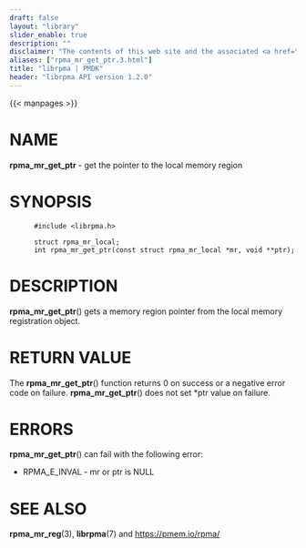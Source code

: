 ```yaml
---
draft: false
layout: "library"
slider_enable: true
description: ""
disclaimer: "The contents of this web site and the associated <a href=\"https://github.com/pmem\">GitHub repositories</a> are BSD-licensed open source."
aliases: ["rpma_mr_get_ptr.3.html"]
title: "librpma | PMDK"
header: "librpma API version 1.2.0"
---
```

{{< manpages >}}

[comment]: <> (SPDX-License-Identifier: BSD-3-Clause)
[comment]: <> (Copyright 2020-2023, Intel Corporation)

# NAME

**rpma_mr_get_ptr** - get the pointer to the local memory region

# SYNOPSIS

          #include <librpma.h>

          struct rpma_mr_local;
          int rpma_mr_get_ptr(const struct rpma_mr_local *mr, void **ptr);

# DESCRIPTION

**rpma_mr_get_ptr**() gets a memory region pointer from the local memory
registration object.

# RETURN VALUE

The **rpma_mr_get_ptr**() function returns 0 on success or a negative
error code on failure. **rpma_mr_get_ptr**() does not set \*ptr value on
failure.

# ERRORS

**rpma_mr_get_ptr**() can fail with the following error:

-   RPMA_E\_INVAL - mr or ptr is NULL

# SEE ALSO

**rpma_mr_reg**(3), **librpma**(7) and https://pmem.io/rpma/
